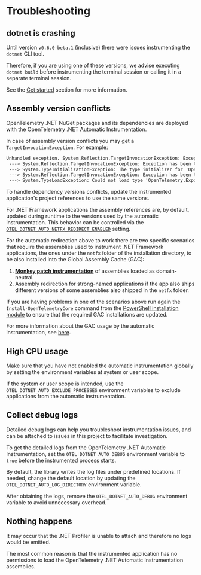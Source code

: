 # Troubleshooting

## dotnet is crashing

Until version `v0.6.0-beta.1` (inclusive) there were issues instrumenting
the `dotnet` CLI tool.

Therefore, if you are using one of these versions, we advise executing
`dotnet build` before instrumenting the terminal session
or calling it in a separate terminal session.

See the [Get started](./README.md#get-started)
section for more information.

## Assembly version conflicts

OpenTelemetry .NET NuGet packages and its dependencies
are deployed with the OpenTelemetry .NET Automatic Instrumentation.

In case of assembly version conflicts you may get a `TargetInvocationException`.
For example:

```txt
Unhandled exception. System.Reflection.TargetInvocationException: Exception has been thrown by the target of an invocation.
 ---> System.Reflection.TargetInvocationException: Exception has been thrown by the target of an invocation.
 ---> System.TypeInitializationException: The type initializer for 'OpenTelemetry.AutoInstrumentation.Loader.Startup' threw an exception.
 ---> System.Reflection.TargetInvocationException: Exception has been thrown by the target of an invocation.
 ---> System.TypeLoadException: Could not load type 'OpenTelemetry.Exporter.OtlpExportProtocol' from assembly 'OpenTelemetry.Exporter.OpenTelemetryProtocol, Version=1.0.0.0, Culture=neutral, PublicKeyToken=7bd6737fe5b67e3c'.
```

To handle dependency versions conflicts,
update the instrumented application's project references
to use the same versions.

For .NET Framework applications the assembly references are, by default, updated
during runtime to the versions used by the automatic instrumentation.
This behavior can be controlled via the [`OTEL_DOTNET_AUTO_NETFX_REDIRECT_ENABLED`](https://github.com/open-telemetry/opentelemetry-dotnet-instrumentation/blob/main/docs/config.md#additional-settings)
setting.

For the automatic redirection above to work there are two specific scenarios that
require the assemblies used to instrument .NET Framework
applications, the ones under the `netfx` folder of the installation directory,
to be also installed into the Global Assembly Cache (GAC):

1. [__Monkey patch instrumentation__](https://en.wikipedia.org/wiki/Monkey_patch#:~:text=Monkey%20patching%20is%20a%20technique,Python%2C%20Groovy%2C%20etc.)
of assemblies loaded as domain-neutral.
2. Assembly redirection for strong-named applications if the app also ships
different versions of some assemblies also shipped in the `netfx` folder.

If you are having problems in one of the scenarios above run again the
`Install-OpenTelemetryCore` command from the
[PowerShell installation module](../OpenTelemetry.DotNet.Auto.psm1)
to ensure that the required GAC installations are updated.

For more information about the GAC usage by the automatic instrumentation,
see [here](https://github.com/open-telemetry/opentelemetry-dotnet-instrumentation/issues/1906#issuecomment-1376292814).

## High CPU usage

Make sure that you have not enabled the automatic instrumentation globally
by setting the environment variables at system or user scope.

If the system or user scope is intended, use the `OTEL_DOTNET_AUTO_EXCLUDE_PROCESSES`
environment variables to exclude applications from the automatic instrumentation.

## Collect debug logs

Detailed debug logs can help you troubleshoot instrumentation issues, and can be
attached to issues in this project to facilitate investigation.

To get the detailed logs from the OpenTelemetry .NET Automatic Instrumentation, set
the `OTEL_DOTNET_AUTO_DEBUG` environment variable to `true` before the
instrumented process starts.

By default, the library writes the log files under predefined locations. If needed,
change the default location by updating the `OTEL_DOTNET_AUTO_LOG_DIRECTORY`
environment variable.

After obtaining the logs, remove the `OTEL_DOTNET_AUTO_DEBUG`
environment variable to avoid unnecessary overhead.

## Nothing happens

It may occur that the .NET Profiler is unable to attach
and therefore no logs would be emitted.

The most common reason is that the instrumented application
has no permissions to load the OpenTelemetry .NET Automatic Instrumentation
assemblies.
